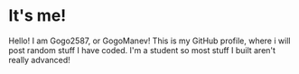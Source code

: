 <h1>It's me!</h1>
Hello! I am Gogo2587, or GogoManev! This is my GitHub profile, where i will post random stuff I have coded. I'm a student so most stuff I built aren't really advanced!
